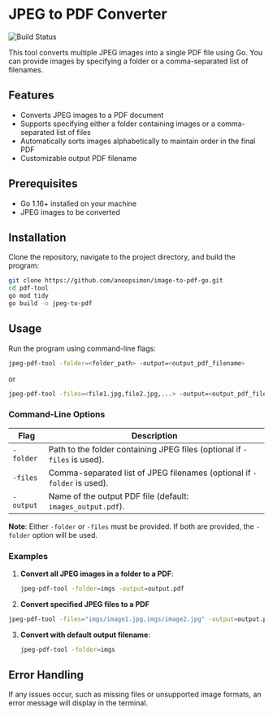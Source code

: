
# JPEG to PDF Converter

![Build Status](https://github.com/anoopsimon/jpeg-pdf-tool/actions/workflows/go.yml/badge.svg)


This tool converts multiple JPEG images into a single PDF file using Go. You can provide images by specifying a folder or a comma-separated list of filenames.

## Features

- Converts JPEG images to a PDF document
- Supports specifying either a folder containing images or a comma-separated list of files
- Automatically sorts images alphabetically to maintain order in the final PDF
- Customizable output PDF filename

## Prerequisites

- Go 1.16+ installed on your machine
- JPEG images to be converted

## Installation

Clone the repository, navigate to the project directory, and build the program:
```bash
git clone https://github.com/anoopsimon/image-to-pdf-go.git
cd pdf-tool
go mod tidy
go build -o jpeg-to-pdf
```

## Usage

Run the program using command-line flags:

```bash
jpeg-pdf-tool -folder=<folder_path> -output=<output_pdf_filename>
```
or
```bash
jpeg-pdf-tool -files=<file1.jpg,file2.jpg,...> -output=<output_pdf_filename>
```

### Command-Line Options

| Flag        | Description                                                                  |
|-------------|------------------------------------------------------------------------------|
| `-folder`   | Path to the folder containing JPEG files (optional if `-files` is used).    |
| `-files`    | Comma-separated list of JPEG filenames (optional if `-folder` is used).      |
| `-output`   | Name of the output PDF file (default: `images_output.pdf`).                 |

**Note**: Either `-folder` or `-files` must be provided. If both are provided, the `-folder` option will be used.

### Examples

1. **Convert all JPEG images in a folder to a PDF**:
   
   ```bash
   jpeg-pdf-tool -folder=imgs -output=output.pdf
   ```

2. **Convert specified JPEG files to a PDF**

  ```bash
  jpeg-pdf-tool -files="imgs/image1.jpg,imgs/image2.jpg" -output=output.pdf

   ```

3. **Convert with default output filename**:
  
   ```bash
   jpeg-pdf-tool -folder=imgs
   ```

## Error Handling

If any issues occur, such as missing files or unsupported image formats, an error message will display in the terminal.
